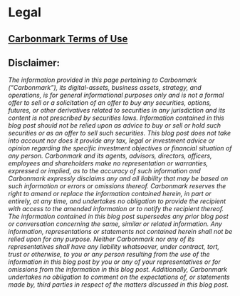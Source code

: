 # Legal

## [Carbonmark Terms of Use](https://www.carbonmark.com/blog/terms-of-use)

## Disclaimer:

_The information provided in this page pertaining to Carbonmark (“Carbonmark”), its digital-assets, business assets, strategy, and operations, is for general informational purposes only and is not a formal offer to sell or a solicitation of an offer to buy any securities, options, futures, or other derivatives related to securities in any jurisdiction and its content is not prescribed by securities laws. Information contained in this blog post should not be relied upon as advice to buy or sell or hold such securities or as an offer to sell such securities. This blog post does not take into account nor does it provide any tax, legal or investment advice or opinion regarding the specific investment objectives or financial situation of any person. Carbonmark and its agents, advisors, directors, officers, employees and shareholders make no representation or warranties, expressed or implied, as to the accuracy of such information and Carbonmark expressly disclaims any and all liability that may be based on such information or errors or omissions thereof. Carbonmark reserves the right to amend or replace the information contained herein, in part or entirely, at any time, and undertakes no obligation to provide the recipient with access to the amended information or to notify the recipient thereof. The information contained in this blog post supersedes any prior blog post or conversation concerning the same, similar or related information. Any information, representations or statements not contained herein shall not be relied upon for any purpose. Neither Carbonmark nor any of its representatives shall have any liability whatsoever, under contract, tort, trust or otherwise, to you or any person resulting from the use of the information in this blog post by you or any of your representatives or for omissions from the information in this blog post. Additionally, Carbonmark undertakes no obligation to comment on the expectations of, or statements made by, third parties in respect of the matters discussed in this blog post._

